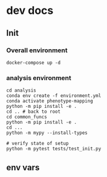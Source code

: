 # dev docs

## Init

### Overall environment

```
docker-compose up -d
```

### analysis environment

```
cd analysis
conda env create -f environment.yml
conda activate phenotype-mapping
python -m pip install -e .
cd .. # back to root
cd common_funcs
python -m pip install -e .
cd ...
python -m mypy --install-types
```

```
# verify state of setup
python -m pytest tests/test_init.py
```

## env vars
